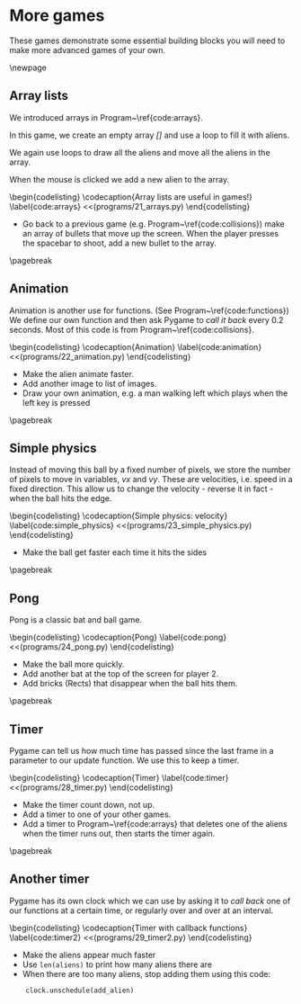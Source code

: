 # More games

These games demonstrate some essential building blocks you will need to make more advanced games of your own.

\newpage

## Array lists

We introduced arrays in Program~\ref{code:arrays}.

In this game, we create an empty array *[]* and use a loop to fill it with aliens.

We again use loops to draw all the aliens and move all the aliens in the array.

When the mouse is clicked we add a new alien to the array.

\begin{codelisting}
\codecaption{Array lists are useful in games!}
\label{code:arrays}
<<(programs/21_arrays.py)
\end{codelisting}

* Go back to a previous game (e.g. Program~\ref{code:collisions})
  make an array of bullets that move up the screen.  When the player presses the spacebar to shoot,
  add a new bullet to the array.

\pagebreak

## Animation

Animation is another use for functions. (See Program~\ref{code:functions})  We define our own function and then ask Pygame to *call it back*
every 0.2 seconds.
Most of this code is from Program~\ref{code:collisions}.

\begin{codelisting}
\codecaption{Animation}
\label{code:animation}
<<(programs/22_animation.py)
\end{codelisting}

* Make the alien animate faster.
* Add another image to list of images.
* Draw your own animation, e.g. a man walking left which plays when the left key is pressed

\pagebreak

## Simple physics

Instead of moving this ball by a fixed number of pixels, we store the number of pixels to move in variables, *vx* and *vy*.
These are velocities, i.e. speed in a fixed direction.
This allow us to change the velocity - reverse it in fact - when the ball hits the edge.
  
\begin{codelisting}
\codecaption{Simple physics: velocity}
\label{code:simple_physics}
<<(programs/23_simple_physics.py)
\end{codelisting}

* Make the ball get faster each time it hits the sides

\pagebreak

## Pong

Pong is a classic bat and ball game.

\begin{codelisting}
\codecaption{Pong}
\label{code:pong}
<<(programs/24_pong.py)
\end{codelisting}

* Make the ball more quickly.
* Add another bat at the top of the screen for player 2.
* Add bricks (Rects) that disappear when the ball hits them.

\pagebreak

## Timer

Pygame can tell us how much time has passed since the last frame
in a parameter to our update function. We use this to keep a timer.

\begin{codelisting}
\codecaption{Timer}
\label{code:timer}
<<(programs/28_timer.py)
\end{codelisting}

* Make the timer count down, not up.
* Add a timer to one of your other games.
* Add a timer to Program~\ref{code:arrays} that deletes one of the aliens when the timer runs out, then starts the timer again.

\pagebreak

## Another timer

Pygame has its own clock which we can use by asking it to *call back* one of our
functions at a certain time, or regularly over and over at an interval.

\begin{codelisting}
\codecaption{Timer with callback functions}
\label{code:timer2}
<<(programs/29_timer2.py)
\end{codelisting}

* Make the aliens appear much faster
* Use ```len(aliens)``` to print how many aliens there are
* When there are too many aliens, stop adding them using this code:
```python
    clock.unschedule(add_alien)
```
